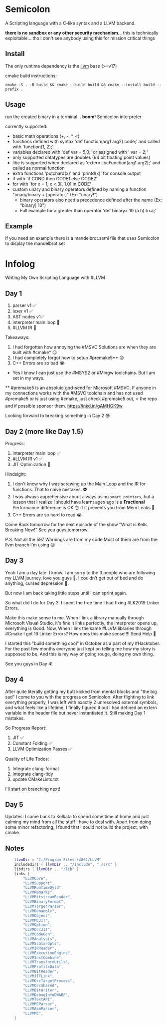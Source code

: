 # Semicolon

A Scripting language with a C-like syntax and a LLVM backend.

**there is no sandbox or any other security mechanism**... this is technically exploitable... tho I don't see anybody using this for mission critical things

## Install

The only runtime dependency is the [llvm](https://llvm.org/docs/GettingStarted.html) base (>=v17)

cmake build instructions:

```shell
cmake -S . -B build && cmake --build build && cmake --install build --prefix .
```

## Usage

run the created binary in a terminal... **boom!** Semicolon interpreter

currently supported:

- basic math operations (+, -, *, <)
- functions defined with syntax 'def function(arg1 arg2) code;' and called with 'function(1, 2);'
- variables declared with 'def var = 5.0;' or assigned with ' var = 2;'
- only supported datatypes are doubles (64 bit floating point values)
- libc is supported when declared as 'extern libcFunction(arg1 arg2);' and called as normal function
- extra functions 'putchard(x)' and 'printd(x)' for console output
- if with 'if COND then CODE1 else CODE2'
- for with 'for x = 1, x < 3[, 1.0] in CODE'
- custom unary and binary operators defined by naming a function "unary/binary + [operator]" (Ex: "unary!")
  - binary operators also need a precedence defined after the name (Ex: "binary| 10")
  - Full example for a greater than operator 'def binary> 10 (a b) b<a;'

## Example

if you need an example there is a mandelbrot.semi file that uses Semicolon to display the mandelbrot set


# Infolog

Writing My Own Scripting Language with #LLVM

## Day 1

1. parser v1 ✅
2. lexer v1 ✅
3. AST nodes v1✅
4. interpreter main loop 🚧
5. #LLVM IR 🚧

Takeaways:

1. I had forgotten how annoying the #MSVC Solutions are when they are built with #cmake* 😑
2. I had completely forgot how to setup #premake5** 😣
3. C++ Errors are so bad 😭

* Yes I know I can just use the #MSYS2 or #Mingw toolchains. But I am set in my ways.

** #premake5 is an absolute god-send for Microsoft #MSVC. If anyone in my connections works with the #MSVC toolchain and has not used #premake5 or is just using #cmake, just check #premake5 out, ⭐ the repo and if possible sponsor them.
<https://lnkd.in/gAMHGK9w>

Looking forward to breaking something in Day 2 😎

## Day 2 (more like Day 1.5)

Progress:

1. interpreter main loop ✅
2. #LLVM IR v1 ✅
3. JIT Optimization 🚧

Hindsight:

1. I don't know why I was screwing up the Main Loop and the IR for functions. That to naive mistakes. 👽
2. I was always apprehensive about always using `smart pointers`, but a lesson that I realize I should have learnt ages ago is a **Fractional** Performance difference is OK 👌 if it prevents you from Mem Leaks 🤡
3. C++ Errors are so hard to read 😭

Come Back tomorrow for the next episode of the show "What is Kells Breaking Now!" See you guys tomorrow.

P.S. Not all the 597 Warnings are from my code Most of them are from the llvm branch I'm using 😌

## Day 3

Yeah I am a day late. I know. I am sorry to the 3 people who are following my LLVM journey. love you guys 💌. I couldn't get out of bed and do anything, curses depression 🥹.

But now I am back taking little steps until I can sprint again.

So what did I do for Day 3. I spent the free time I had fixing #LK2019 Linker Errors.

Make this make sense to me.
When I link a library manually through Microsoft Visual Studio, it's fine it links perfectly, the interpreter opens up, everything is Good.
Now, When I link the same #LLVM libraries through #Cmake I get 16 Linker Errors?
How does this make sense!!!! Send Help 🥹

I started this "build something cool" in October as a part of my #Hacktober. For the past few months everyone just kept on telling me how my story is supposed to be. And this is my way of going rouge, doing my own thing.

See you guys in Day 4!

## Day 4

After quite literally getting my butt kicked from mental blocks and "the big sad" I come to you with the progress on Semicolon. After flighting to link everything properly, I was left with exactly 2 unresolved external symbols, and what feels like a lifetime, I finally figured it out I had defined an extern variable in the header file but never instantiated it. Still making Day 1 mistakes.

So Progress Report:

1. JIT ✅
2. Constant Folding ✅
3. LLVM Optimization Passes ✅

Quality of Life Todos:

1. Integrate clang-format
2. Integrate clang-tidy
3. update CMakeLists.txt

I'll start on branching next!

## Day 5

Updates: I came back to Kolkata to spend some time at home and just calming my mind from all the stuff I
have to deal with. Apart from doing some minor refactoring, I found that I could not build the project, with cmake.

## Notes

```lua
    llvmDir = "C:/Program Files (x86)/LLVM"
    includedirs { llvmDir .. "/include", "./src" }
    libdirs { llvmDir .. "/lib" }
    links {
        "LLVMCore",
        "LLVMSupport",
        "LLVMRuntimeDyld",
        "LLVMRemarks",
        "LLVMBitstreamReader",
        "LLVMBinaryFormat",
        "LLVMTargetParser",
        "LLVMDemangle",
        "LLVMObject",
        "LLVMMCJIT",
        "LLVMOption",
        "LLVMOrcJIT",
        "LLVMCodeGen",
        "LLVMAnalysis",
        "LLVMScalarOpts",
        "LLVMIRReader",
        "LLVMExecutionEngine",
        "LLVMInstCombine",
        "LLVMTransformUtils",
        "LLVMProfileData",
        "LLVMBitReader",
        "LLVMJITLink",
        "LLVMOrcTargetProcess",
        "LLVMOrcShared",
        "LLVMBitWriter",
        "LLVMDebugInfoDWARF",
        "LLVMTextAPI",
        "LLVMMCParser",
        "LLVMAsmParser",
        "LLVMMC",
    }
```
